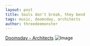 ```yaml
---
layout: post
title: Souls don't break, they bend
tags: music, doomsday, architects
author: threedeemonster
---
```


[Doomsday - Architects](https://www.youtube.com/watch?v=RvWbcK3YQ_o)
![Image](https://threedeemonster.mo.cloudinary.net/assets/mqdefault_6s.webp)